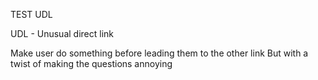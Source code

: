 TEST UDL

UDL - Unusual direct link

Make user do something before leading them to the other link
But with a twist of making the questions annoying

